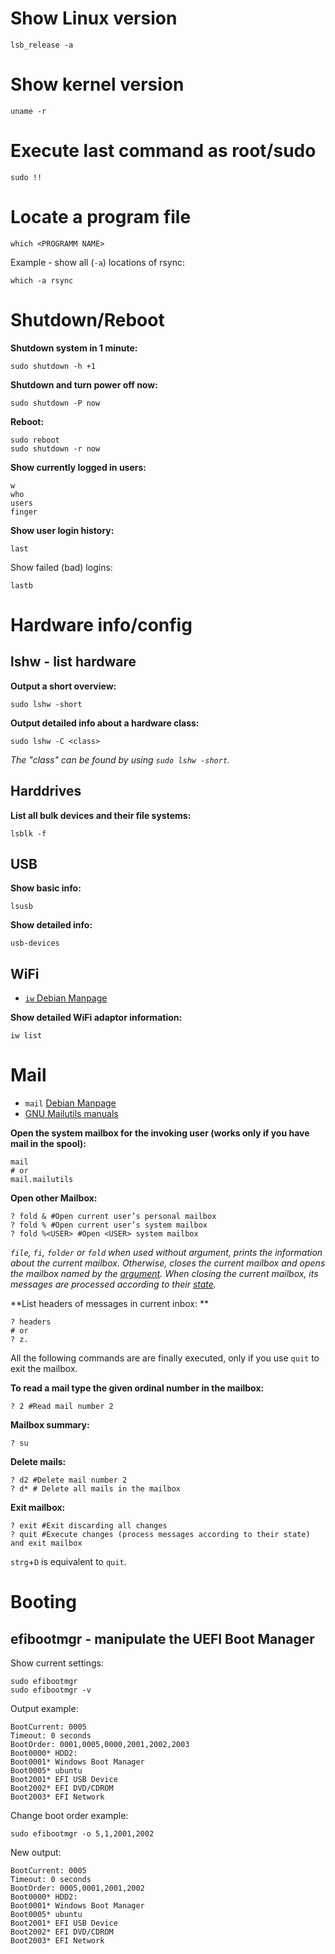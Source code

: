 # Show Linux version  
```shell
lsb_release -a
```

# Show kernel version  
```shell
uname -r
```

# Execute last command as root/sudo  
```shell
sudo !!
```

# Locate a program file  
```shell
which <PROGRAMM NAME>
```

Example - show all (`-a`) locations of rsync:  
```shell
which -a rsync
```

# Shutdown/Reboot

**Shutdown system in 1 minute:**  
```shell
sudo shutdown -h +1
```

**Shutdown and turn power off now:**  
```shell
sudo shutdown -P now
```

**Reboot:**  
```shell
sudo reboot
sudo shutdown -r now
```

**Show currently logged in users:**  
```shell
w
who
users
finger
```

**Show user login history:**  
```shell
last
```

Show failed (bad) logins:
```shell
lastb
```


# Hardware info/config

## lshw - list hardware

**Output a short overview:**   
```shell
sudo lshw -short
```

**Output detailed info about a hardware class:**  
```shell
sudo lshw -C <class>
```
_The "class" can be found by using `sudo lshw -short`._

## Harddrives  

**List all bulk devices and their file systems:**  
```shell
lsblk -f
```

## USB

**Show basic info:**  
```shell
lsusb
```
  
**Show detailed info:**  
```shell
usb-devices
```

## WiFi  

- [`iw` Debian Manpage](https://manpages.debian.org/bullseye/iw/iw.8.en.html)

**Show detailed WiFi adaptor information:**  
```shell
iw list
```

# Mail

- `mail` [Debian Manpage](https://manpages.debian.org/bullseye/mailutils/mail.1.en.html)  
- [GNU Mailutils manuals](https://mailutils.org/manual/)

**Open the system mailbox for the invoking user (works only if you have mail in the spool):**  
```shell
mail
# or
mail.mailutils
```

**Open other Mailbox:**  
```shell
? fold & #Open current user’s personal mailbox
? fold % #Open current user’s system mailbox
? fold %<USER> #Open <USER> system mailbox
```
_`file`, `fi`, `folder` or `fold` when used without argument, prints the information about the current mailbox. Otherwise, closes the current mailbox and opens the mailbox named by the [argument](https://mailutils.org/manual/mailutils.html#Changing-mailbox_002fdirectory). When closing the current mailbox, its messages are processed according to their [state](https://mailutils.org/manual/mailutils.html#mail-message-states)._  

**List headers of messages in current inbox:  **
```shell
? headers
# or
? z.
```

All the following commands are are finally executed, only if you use `quit` to exit the mailbox.

**To read a mail type the given ordinal number in the mailbox:**    
```shell
? 2 #Read mail number 2
```

**Mailbox summary:**  
```shell
? su
```

**Delete mails:**  
```shell
? d2 #Delete mail number 2
? d* # Delete all mails in the mailbox
```

**Exit mailbox:**  
```shell
? exit #Exit discarding all changes
? quit #Execute changes (process messages according to their state) and exit mailbox
```
`strg`+`D` is equivalent to `quit`.  

# Booting

## efibootmgr - manipulate the UEFI Boot Manager

Show current settings:

```shell
sudo efibootmgr
sudo efibootmgr -v
```

Output example:

```shell 
BootCurrent: 0005  
Timeout: 0 seconds  
BootOrder: 0001,0005,0000,2001,2002,2003  
Boot0000* HDD2:    
Boot0001* Windows Boot Manager  
Boot0005* ubuntu  
Boot2001* EFI USB Device  
Boot2002* EFI DVD/CDROM  
Boot2003* EFI Network
```

Change boot order example:

```shell
sudo efibootmgr -o 5,1,2001,2002
```

New output:

```shell
BootCurrent: 0005  
Timeout: 0 seconds  
BootOrder: 0005,0001,2001,2002
Boot0000* HDD2:    
Boot0001* Windows Boot Manager  
Boot0005* ubuntu  
Boot2001* EFI USB Device  
Boot2002* EFI DVD/CDROM  
Boot2003* EFI Network
```  
